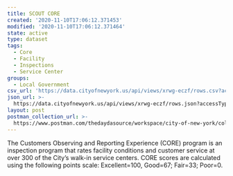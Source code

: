 ```yaml
---
title: SCOUT CORE
created: '2020-11-10T17:06:12.371453'
modified: '2020-11-10T17:06:12.371464'
state: active
type: dataset
tags:
  - Core
  - Facility
  - Inspections
  - Service Center
groups:
  - Local Government
csv_url: 'https://data.cityofnewyork.us/api/views/xrwg-eczf/rows.csv?accessType=DOWNLOAD'
json_url: >-
  https://data.cityofnewyork.us/api/views/xrwg-eczf/rows.json?accessType=DOWNLOAD
layout: post
postman_collection_url: >-
  https://www.postman.com/thedaydasource/workspace/city-of-new-york/collection/15909983-2626d8cc-2220-4a43-a913-c5b5cef60d74
---
```

The Customers Observing and Reporting Experience (CORE) program is an inspection program that rates facility conditions and customer service at over 300 of the City’s walk-in service centers.
CORE scores are calculated using the following points scale: Excellent=100, Good=67; Fair=33; Poor=0.
